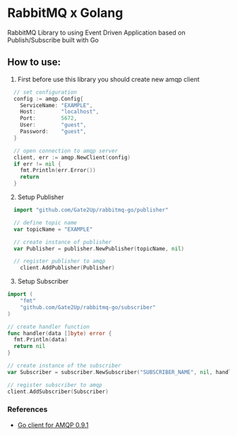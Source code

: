 # RabbitMQ x Golang

RabbitMQ Library to using Event Driven Application based on Publish/Subscribe built with Go

## How to use:

1. First before use this library you should create new amqp client

  ```go
    // set configuration
    config := amqp.Config{
      ServiceName: "EXAMPLE",
      Host:        "localhost",
      Port:        5672,
      User:        "guest",
      Password:    "guest",
    }

    // open connection to amqp server
    client, err := amqp.NewClient(config)
    if err != nil {
      fmt.Println(err.Error())
      return
    }
  ```

2. Setup Publisher
   
  ```go
    import "github.com/Gate2Up/rabbitmq-go/publisher"

    // define topic name
    var topicName = "EXAMPLE"

    // create instance of publisher
    var Publisher = publisher.NewPublisher(topicName, nil)

    // register publisher to amqp
	  client.AddPublisher(Publisher)
  
  ```
3. Setup Subscriber

  ```go
  import (
	  "fmt"
	  "github.com/Gate2Up/rabbitmq-go/subscriber"
  )

  // create handler function
  func handler(data []byte) error {
    fmt.Println(data)
    return nil
  }

  // create instance of the subscriber
  var Subscriber = subscriber.NewSubscriber("SUBSCRIBER_NAME", nil, handler)

  // register subscriber to amqp
  client.AddSubscriber(Subscriber)

  ```



### References

- [Go client for AMQP 0.9.1]('https://github.com/streadway/amqp')
